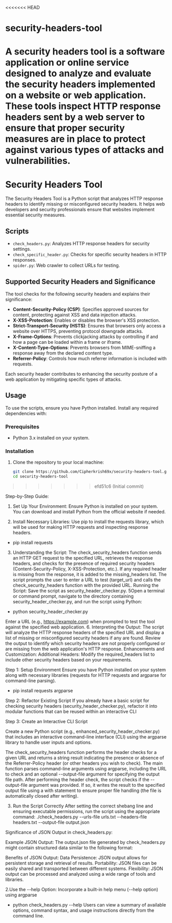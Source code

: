 <<<<<<< HEAD
# security-headers-tool
 A security headers tool is a software application or online service designed to analyze and evaluate the security headers implemented on a website or web application. These tools inspect HTTP response headers sent by a web server to ensure that proper security measures are in place to protect against various types of attacks and vulnerabilities.
=======
# Security Headers Tool

The Security Headers Tool is a Python script that analyzes HTTP response headers to identify missing or misconfigured security headers. It helps web developers and security professionals ensure that websites implement essential security measures.

## Scripts

- `check_headers.py`: Analyzes HTTP response headers for security settings.
- `check_specific_header.py`: Checks for specific security headers in HTTP responses.
- `spider.py`: Web crawler to collect URLs for testing.

## Supported Security Headers and Significance

The tool checks for the following security headers and explains their significance:

- **Content-Security-Policy (CSP)**: Specifies approved sources for content, protecting against XSS and data injection attacks.
- **X-XSS-Protection**: Enables or disables the browser's XSS protection.
- **Strict-Transport-Security (HSTS)**: Ensures that browsers only access a website over HTTPS, preventing protocol downgrade attacks.
- **X-Frame-Options**: Prevents clickjacking attacks by controlling if and how a page can be loaded within a frame or iframe.
- **X-Content-Type-Options**: Prevents browsers from MIME-sniffing a response away from the declared content type.
- **Referrer-Policy**: Controls how much referrer information is included with requests.

Each security header contributes to enhancing the security posture of a web application by mitigating specific types of attacks.

## Usage

To use the scripts, ensure you have Python installed. Install any required dependencies with:

### Prerequisites

- Python 3.x installed on your system.

### Installation

1. Clone the repository to your local machine:
   ```bash
   git clone https://github.com/Cipherkrish69x/security-headers-tool.git
   cd security-headers-tool

>>>>>>> efd51c6 (Initial commit)
>>>>>>>
Step-by-Step Guide:
1. Set Up Your Environment:
Ensure Python is installed on your system. You can download and install Python from the official website if needed.

2. Install Necessary Libraries:
Use pip to install the requests library, which will be used for making HTTP requests and inspecting response headers.

-	pip install requests
  
3. Understanding the Script:
The check_security_headers function sends an HTTP GET request to the specified URL, retrieves the response headers, and checks for the presence of required security headers (Content-Security-Policy, X-XSS-Protection, etc.).
If any required header is missing from the response, it is added to the missing_headers list.
The script prompts the user to enter a URL to test (target_url) and calls the check_security_headers function with the provided URL.
Running the Script:
Save the script as security_header_checker.py.
5Open a terminal or command prompt, navigate to the directory containing security_header_checker.py, and run the script using Python:

-	python security_header_checker.py
  
Enter a URL (e.g., https://example.com) when prompted to test the tool against the specified web application.
6. Interpreting the Output:
The script will analyze the HTTP response headers of the specified URL and display a list of missing or misconfigured security headers if any are found.
Review the output to identify which security headers are not properly configured or are missing from the web application's HTTP response.
Enhancements and Customization:
Additional Headers: Modify the required_headers list to include other security headers based on your requirements.

Step 1: Setup Environment
Ensure you have Python installed on your system along with necessary libraries (requests for HTTP requests and argparse for command-line parsing). 

-	pip install requests argparse 

Step 2: Refactor Existing Script
If you already have a basic script for checking security headers (security_header_checker.py), refactor it into modular functions that can be reused within an interactive CLI

Step 3: Create an Interactive CLI Script

Create a new Python script (e.g., enhanced_security_header_checker.py) that includes an interactive command-line interface (CLI) using the argparse library to handle user inputs and options.

The check_security_headers function performs the header checks for a given URL and returns a string result indicating the presence or absence of the Referrer-Policy header (or other headers you wish to check).
The main function parses command-line arguments using argparse, including the URL to check and an optional --output-file argument for specifying the output file path.
After performing the header check, the script checks if the --output-file argument was provided. If so, it writes the result to the specified output file using a with statement to ensure proper file handling (the file is automatically closed after writing).

3. Run the Script Correctly
After setting the correct shebang line and ensuring executable permissions, run the script using the appropriate command:
./check_headers.py --urls-file urls.txt --headers-file headers.txt --output-file output.json

Significance of JSON Output in check_headers.py:

Example JSON Output:
The output.json file generated by check_headers.py might contain structured data similar to the following format:

Benefits of JSON Output:
Data Persistence: JSON output allows for persistent storage and retrieval of results.
Portability: JSON files can be easily shared and transported between different systems.
Flexibility: JSON output can be processed and analyzed using a wide range of tools and libraries.

2.Use the --help Option:
Incorporate a built-in help menu (--help option) using argparse

-	python check_headers.py --help
Users can view a summary of available options, command syntax, and usage instructions directly from the command line.


